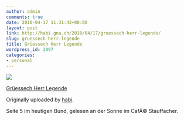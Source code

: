 ```yaml
---
author: admin
comments: true
date: 2010-04-17 11:31:42+00:00
layout: post
link: http://habi.gna.ch/2010/04/17/gruessech-herr-legende/
slug: gruessech-herr-legende
title: Grüessech Herr Legende
wordpress_id: 2097
categories:
- personal
---
```



 [![](http://farm5.static.flickr.com/4016/4528085634_1c866f829c_m.jpg)](http://www.flickr.com/photos/habi/4528085634/)
   

 
  [Grüessech Herr Legende](http://www.flickr.com/photos/habi/4528085634/)
    

  Originally uploaded by [habi](http://www.flickr.com/people/habi/).
 



Seite 5 im heutigen Bund, gelesen an der Sonne im CafÃ© Stauffacher.
  

